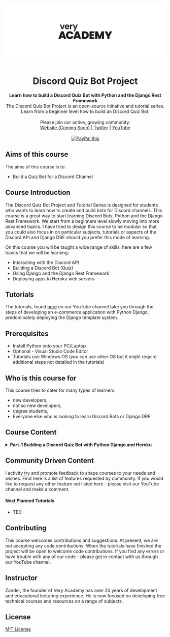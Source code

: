 ![veryacademy](/logo.svg)

<div align="center">
  <h1>Discord Quiz Bot Project</h1>
</div>

<div align="center">
  <strong>Learn how to build a Discord Quiz Bot with Python and the Django Rest Framework</strong>
</div>

<div align="center">
  The Discord Quiz Bot Project is an open-source initiative and tutorial series. Learn from a beginner level how to build an Discord Quiz Bot.
</div>

<br>

<div align="center">
  Please join our active, growing community: <br>
  <a href="#">Website (Coming Soon)</a>
  <span> | </span>
  <a href="https://twitter.com/VeryAcademy">Twitter</a>
  <span> | </span>
  <a href="https://www.youtube.com/veryacademy">YouTube</a>
</div>

<br>

<div align="center">
<a href="https://www.paypal.com/donate?hosted_button_id=W55GVT4UPXPYE" 
target="_blank">
<img src="https://www.paypalobjects.com/en_GB/i/btn/btn_donate_SM.gif" alt="PayPal this" 
title="PayPal – The safer, easier way to pay online!" border="0" />
</a>
</div>

## Aims of this course
The aims of this course is to:
* Build a Quiz Bot for a Discord Channel

## Course Introduction
The Discord Quiz Bot Project and Tutorial Series is designed for students who wants to learn how to create and build bots for Discord channels. This course is a great way to start learning Discord Bots, Python and the Django Rest Framework. We start from a beginners level slowly moving into more advanced topics. I have tried to design this course to be modular so that you could also focus in on particular subjects, tutorials or aspects of the Discord API and Django DRF should you prefer this mode of learning.

On this course you will be taught a wide range of skills, here are a few topics that we will be learning:

* Interacting with the Discord API
* Building a Discord Bot (Quiz)
* Using Django and the Django Rest Framework
* Deploying apps to Heroku web servers


## Tutorials
The tutorials, found [here](https://www.youtube.com/playlist?list=PLOLrQ9Pn6caxY4Q1U9RjO1bulQp5NDYS_) on our YouTube channel take you through the steps of developing an e-commerce application with Python Django, predominately deploying the Django template system.

## Prerequisites
* Install Python onto your PC/Laptop
* Optional - Visual Studio Code Editor
* Tutorials use Windows OS (you can use other OS but it might require additional steps not detailed in the tutorials) 

## Who is this course for
This course tries to cater for many types of learners:

* new developers,
* not so new developers, 
* degree students,
* Everyone else who is looking to learn Discord Bots or Django DRF

## Course Content

<details>
<summary><b>Part-1 Building a Discord Quiz Bot with Python Django and Heroku</b>
</summary>
<br>
This first tutorial is most definitely aimed at Django beginners where we cover the basics of developing Django views, URLS, models and get started with testing our application. By the end of this tutorial you will have a working product catalogue which will form the basis of our e-commerce application.
<br><br>
Link to Tutorial https://youtu.be/UqSJCVePEWU
</details>

## Community Driven Content
I activity try and promote feedback to shape courses to your needs and wishes. Find here is a list of features requested by community. If you would like to request any other feature not listed here - please visit our YouTube channel and make a comment.

#### Next Planned Tutorials
+ TBC

## Contributing
This course welcomes contributions and suggestions. At present, we are not accepting any code contributions. When the tutorials have finished the project will be open to welcome code contributions. If you find any errors or have trouble with any of our code - please get in contact with us through our YouTube channel.

## Instructor
Zander, the founder of Very Academy has over 20 years of development and educational lecturing experience. He is now focused on developing free technical courses and resources on a range of subjects.

## License
[MIT License](LICENSE)

